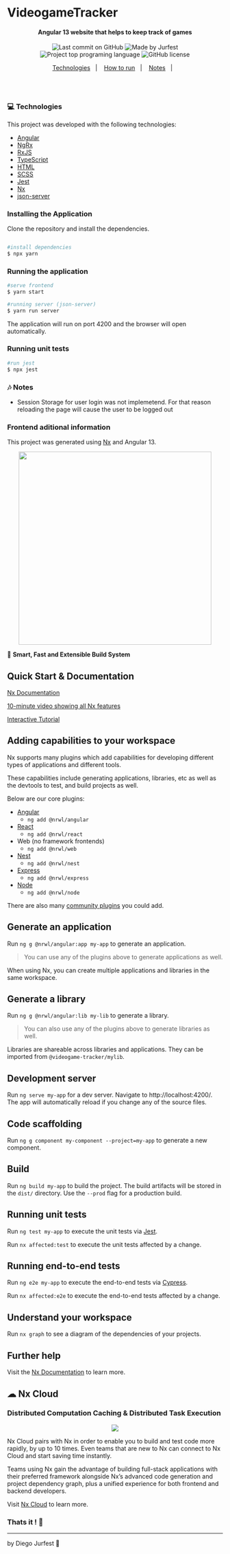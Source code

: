 # VideogameTracker

<!-- <h1 align="center">
  <img alt="Videogames Catalog Application" src="./src/assets/img/logo.png" width="250px"/>
    <br>
</h1> -->

<h4 align="center">
  Angular 13 website that helps to keep track of games 
</h4>

<p align="center">
<img alt="Last commit on GitHub" src="https://img.shields.io/github/last-commit/Jurfest/videogame-tracker">
<img alt="Made by Jurfest" src="https://img.shields.io/badge/made%20by-Jurfest-%20">
<img alt="Project top programing language" src="https://img.shields.io/github/languages/top/Jurfest/videogame-tracker">
<img alt="GitHub license" src="https://img.shields.io/github/license/Jurfest/videogame-tracker">
</p>

<p align="center">
  <a href="#computer-technologies">Technologies</a>&nbsp;&nbsp;&nbsp;|&nbsp;&nbsp;&nbsp;
  <a href="#installing-the-application">How to run</a>&nbsp;&nbsp;&nbsp;|&nbsp;&nbsp;&nbsp;
  <a href="#notes-notes">Notes</a>&nbsp;&nbsp;&nbsp;|&nbsp;&nbsp;&nbsp;
</p>
<br><br>

### :computer: Technologies

This project was developed with the following technologies:

- [Angular](https://angular.io)
- [NgRx](https://ngrx.io)
- [RxJS](https://rxjs.dev/guide/overview)
- [TypeScript](https://www.typescriptlang.org)
- [HTML](https://www.w3.org)
- [SCSS](https://sass-lang.com/)
- [Jest](https://jestjs.io)
- [Nx](https://nx.dev/)
- [json-server](https://github.com/typicode/json-server)

### Installing the Application

Clone the repository and install the dependencies.

```bash

#install dependencies
$ npx yarn

```

### Running the application

```bash
#serve frontend
$ yarn start

#running server (json-server)
$ yarn run server
```

The application will run on port 4200 and the browser will open automatically.

### Running unit tests

```bash
#run jest
$ npx jest

```

### :notes: Notes

<ul>
  <li>
    <p>
    Session Storage for user login was not implemetend.
    For that reason reloading the page will cause the user to be logged out
    <p>
  </li>
</ul>

### Frontend aditional information

This project was generated using [Nx](https://nx.dev) and Angular 13.

<p style="text-align: center;"><img src="https://raw.githubusercontent.com/nrwl/nx/master/images/nx-logo.png" width="450"></p>

🔎 **Smart, Fast and Extensible Build System**

## Quick Start & Documentation

[Nx Documentation](https://nx.dev/angular)

[10-minute video showing all Nx features](https://nx.dev/getting-started/intro)

[Interactive Tutorial](https://nx.dev/tutorial/01-create-application)

## Adding capabilities to your workspace

Nx supports many plugins which add capabilities for developing different types of applications and different tools.

These capabilities include generating applications, libraries, etc as well as the devtools to test, and build projects as well.

Below are our core plugins:

- [Angular](https://angular.io)
  - `ng add @nrwl/angular`
- [React](https://reactjs.org)
  - `ng add @nrwl/react`
- Web (no framework frontends)
  - `ng add @nrwl/web`
- [Nest](https://nestjs.com)
  - `ng add @nrwl/nest`
- [Express](https://expressjs.com)
  - `ng add @nrwl/express`
- [Node](https://nodejs.org)
  - `ng add @nrwl/node`

There are also many [community plugins](https://nx.dev/community) you could add.

## Generate an application

Run `ng g @nrwl/angular:app my-app` to generate an application.

> You can use any of the plugins above to generate applications as well.

When using Nx, you can create multiple applications and libraries in the same workspace.

## Generate a library

Run `ng g @nrwl/angular:lib my-lib` to generate a library.

> You can also use any of the plugins above to generate libraries as well.

Libraries are shareable across libraries and applications. They can be imported from `@videogame-tracker/mylib`.

## Development server

Run `ng serve my-app` for a dev server. Navigate to http://localhost:4200/. The app will automatically reload if you change any of the source files.

## Code scaffolding

Run `ng g component my-component --project=my-app` to generate a new component.

## Build

Run `ng build my-app` to build the project. The build artifacts will be stored in the `dist/` directory. Use the `--prod` flag for a production build.

## Running unit tests

Run `ng test my-app` to execute the unit tests via [Jest](https://jestjs.io).

Run `nx affected:test` to execute the unit tests affected by a change.

## Running end-to-end tests

Run `ng e2e my-app` to execute the end-to-end tests via [Cypress](https://www.cypress.io).

Run `nx affected:e2e` to execute the end-to-end tests affected by a change.

## Understand your workspace

Run `nx graph` to see a diagram of the dependencies of your projects.

## Further help

Visit the [Nx Documentation](https://nx.dev/angular) to learn more.

## ☁ Nx Cloud

### Distributed Computation Caching & Distributed Task Execution

<p style="text-align: center;"><img src="https://raw.githubusercontent.com/nrwl/nx/master/images/nx-cloud-card.png"></p>

Nx Cloud pairs with Nx in order to enable you to build and test code more rapidly, by up to 10 times. Even teams that are new to Nx can connect to Nx Cloud and start saving time instantly.

Teams using Nx gain the advantage of building full-stack applications with their preferred framework alongside Nx’s advanced code generation and project dependency graph, plus a unified experience for both frontend and backend developers.

Visit [Nx Cloud](https://nx.app/) to learn more.

### Thats it ! :wave:

---

by Diego Jurfest :tada:

